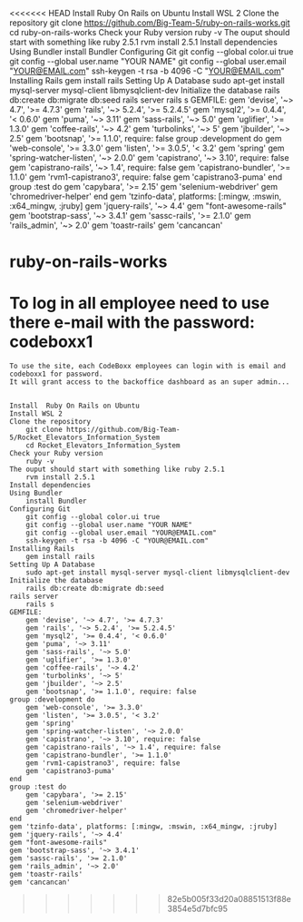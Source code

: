 <<<<<<< HEAD
Install  Ruby On Rails on Ubuntu
Install WSL 2
Clone the repository
    git clone https://github.com/Big-Team-5/ruby-on-rails-works.git
    cd ruby-on-rails-works
Check your Ruby version
    ruby -v
The ouput should start with something like ruby 2.5.1
    rvm install 2.5.1
Install dependencies
    Using Bundler 
        install Bundler
Configuring Git 
    git config --global color.ui true
    git config --global user.name "YOUR NAME"
    git config --global user.email "YOUR@EMAIL.com"
    ssh-keygen -t rsa -b 4096 -C "YOUR@EMAIL.com"
Installing Rails
    gem install rails
Setting Up A Database
    sudo apt-get install mysql-server mysql-client libmysqlclient-dev
Initialize the database
    rails db:create db:migrate db:seed
rails server
    rails s
GEMFILE:
    gem 'devise', '~> 4.7', '>= 4.7.3'
    gem 'rails', '~> 5.2.4', '>= 5.2.4.5'
    gem 'mysql2', '>= 0.4.4', '< 0.6.0'
    gem 'puma', '~> 3.11'
    gem 'sass-rails', '~> 5.0'
    gem 'uglifier', '>= 1.3.0'
    gem 'coffee-rails', '~> 4.2'
    gem 'turbolinks', '~> 5'
    gem 'jbuilder', '~> 2.5'
    gem 'bootsnap', '>= 1.1.0', require: false
group :development do
    gem 'web-console', '>= 3.3.0'
    gem 'listen', '>= 3.0.5', '< 3.2'
    gem 'spring'
    gem 'spring-watcher-listen', '~> 2.0.0'
    gem 'capistrano', '~> 3.10', require: false
    gem 'capistrano-rails', '~> 1.4', require: false
    gem 'capistrano-bundler', '>= 1.1.0'
    gem 'rvm1-capistrano3', require: false
    gem 'capistrano3-puma'
end
group :test do
    gem 'capybara', '>= 2.15'
    gem 'selenium-webdriver'
    gem 'chromedriver-helper'
end
    gem 'tzinfo-data', platforms: [:mingw, :mswin, :x64_mingw, :jruby]
    gem 'jquery-rails', '~> 4.4'
    gem "font-awesome-rails" 
    gem 'bootstrap-sass', '~> 3.4.1'
    gem 'sassc-rails', '>= 2.1.0'
    gem 'rails_admin', '~> 2.0'
    gem 'toastr-rails'
    gem 'cancancan' 
    
# ruby-on-rails-works


To log in all employee need to use there e-mail with the password: codeboxx1
=======
    To use the site, each CodeBoxx employees can login with is email and codeboxx1 for password.
    It will grant access to the backoffice dashboard as an super admin...


    Install  Ruby On Rails on Ubuntu
    Install WSL 2
    Clone the repository
        git clone https://github.com/Big-Team-5/Rocket_Elevators_Information_System
        cd Rocket_Elevators_Information_System
    Check your Ruby version
        ruby -v
    The ouput should start with something like ruby 2.5.1
        rvm install 2.5.1
    Install dependencies
    Using Bundler 
        install Bundler
    Configuring Git 
        git config --global color.ui true
        git config --global user.name "YOUR NAME"
        git config --global user.email "YOUR@EMAIL.com"
        ssh-keygen -t rsa -b 4096 -C "YOUR@EMAIL.com"
    Installing Rails
        gem install rails
    Setting Up A Database
        sudo apt-get install mysql-server mysql-client libmysqlclient-dev
    Initialize the database
        rails db:create db:migrate db:seed
    rails server
        rails s
    GEMFILE:
        gem 'devise', '~> 4.7', '>= 4.7.3'
        gem 'rails', '~> 5.2.4', '>= 5.2.4.5'
        gem 'mysql2', '>= 0.4.4', '< 0.6.0'
        gem 'puma', '~> 3.11'
        gem 'sass-rails', '~> 5.0'
        gem 'uglifier', '>= 1.3.0'
        gem 'coffee-rails', '~> 4.2'
        gem 'turbolinks', '~> 5'
        gem 'jbuilder', '~> 2.5'
        gem 'bootsnap', '>= 1.1.0', require: false
    group :development do
        gem 'web-console', '>= 3.3.0'
        gem 'listen', '>= 3.0.5', '< 3.2'
        gem 'spring'
        gem 'spring-watcher-listen', '~> 2.0.0'
        gem 'capistrano', '~> 3.10', require: false
        gem 'capistrano-rails', '~> 1.4', require: false
        gem 'capistrano-bundler', '>= 1.1.0'
        gem 'rvm1-capistrano3', require: false
        gem 'capistrano3-puma'
    end
    group :test do
        gem 'capybara', '>= 2.15'
        gem 'selenium-webdriver'
        gem 'chromedriver-helper'
    end
    gem 'tzinfo-data', platforms: [:mingw, :mswin, :x64_mingw, :jruby]
    gem 'jquery-rails', '~> 4.4'
    gem "font-awesome-rails" 
    gem 'bootstrap-sass', '~> 3.4.1'
    gem 'sassc-rails', '>= 2.1.0'
    gem 'rails_admin', '~> 2.0'
    gem 'toastr-rails'
    gem 'cancancan' 
>>>>>>> 82e5b005f33d20a08851513f88e3854e5d7bfc95
